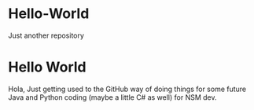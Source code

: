 # Hello-World
Just another repository
# Hello World

Hola,
Just getting used to the GitHub way of doing things for some future Java and Python coding (maybe a little C# as well) for NSM dev.
